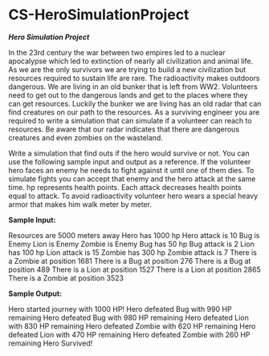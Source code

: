 # CS-HeroSimulationProject
***Hero Simulation Project***

In the 23rd century the war between two empires led to a nuclear apocalypse which led to extinction of nearly all civilization and animal life. 
As we are the only survivors we are trying to build a new civilization but resources required to sustain life are rare. The radioactivity makes outdoors dangerous. 
We are living in an old bunker that is left from WW2. Volunteers need to get out to the dangerous lands and get to the places where they can get resources. Luckily the 
bunker we are living has an old radar that can find creatures on our path to the resources. As a surviving engineer you are required to write a simulation that can simulate 
if a volunteer can reach to resources. Be aware that our radar indicates that there are dangerous creatures and even zombies on the wasteland.

Write a simulation that find outs if the hero would survive or not. You can use the following sample input and output as a reference. If the volunteer hero faces an enemy he 
needs to fight against it until one of them dies. To simulate fights you can accept that enemy and the hero attack at the same time. hp represents health points. Each attack 
decreases health points equal to attack. To avoid radioactivity volunteer hero wears a special heavy armor that makes him walk meter by meter.

**Sample Input:**

Resources are 5000 meters away
Hero has 1000 hp
Hero attack is 10
Bug is Enemy
Lion is Enemy
Zombie is Enemy
Bug has 50 hp
Bug attack is 2
Lion has 100 hp
Lion attack is 15
Zombie has 300 hp
Zombie attack is 7
There is a Zombie at position 1681
There is a Bug at position 276
There is a Bug at position 489
There is a Lion at position 1527
There is a Lion at position 2865
There is a Zombie at position 3523

**Sample Output:**

Hero started journey with 1000 HP!
Hero defeated Bug with 990 HP remaining
Hero defeated Bug with 980 HP remaining
Hero defeated Lion with 830 HP remaining
Hero defeated Zombie with 620 HP remaining
Hero defeated Lion with 470 HP remaining
Hero defeated Zombie with 260 HP remaining
Hero Survived!
